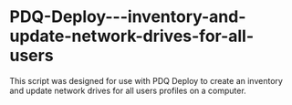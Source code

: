 # PDQ-Deploy---inventory-and-update-network-drives-for-all-users
This script was designed for use with PDQ Deploy to create an inventory and update network drives for all users profiles on a computer.
